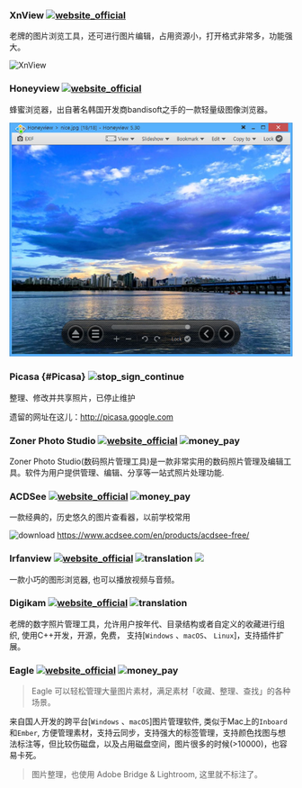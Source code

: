 ### XnView  [![website_official](https://gitbook07.oss-cn-hangzhou.aliyuncs.com/website_official.svg)](https://www.xnview.com/en/xnviewmp) 

老牌的图片浏览工具，还可进行图片编辑，占用资源小，打开格式非常多，功能强大。

![XnView](https://www.xnview.com/img/screenshots/xnview-win-01.webp)

### Honeyview  [![website_official](https://gitbook07.oss-cn-hangzhou.aliyuncs.com/website_official.svg)](https://en.bandisoft.com/honeyview/) 

 蜂蜜浏览器，出自著名韩国开发商bandisoft之手的一款轻量级图像浏览器。

![Honeyview](../../.gitbook/assets/z-pro-photos-viewer-honeyview.png)

### Picasa   {#Picasa} ![stop_sign_continue](https://gitbook07.oss-cn-hangzhou.aliyuncs.com/stop_sign_continue_Q.svg)

整理、修改并共享照片，已停止维护

遗留的网址在这儿：http://picasa.google.com

### Zoner Photo Studio  [![website_official](https://gitbook07.oss-cn-hangzhou.aliyuncs.com/website_official.svg)](https://www.zoner.com/)  ![money_pay](https://gitbook07.oss-cn-hangzhou.aliyuncs.com/money_pay.svg)

Zoner Photo Studio(数码照片管理工具)是一款非常实用的数码照片管理及编辑工具。软件为用户提供管理、编辑、分享等一站式照片处理功能.

### ACDSee [![website_official](https://gitbook07.oss-cn-hangzhou.aliyuncs.com/website_official.svg)](https://www.acdsee.com)  ![money_pay](https://gitbook07.oss-cn-hangzhou.aliyuncs.com/money_pay.svg)

一款经典的，历史悠久的图片查看器，以前学校常用

![download](https://gitbook07.oss-cn-hangzhou.aliyuncs.com/download.svg) https://www.acdsee.com/en/products/acdsee-free/

### Irfanview [![website_official](https://gitbook07.oss-cn-hangzhou.aliyuncs.com/website_official.svg)](https://www.irfanview.com/)  ![translation](https://gitbook07.oss-cn-hangzhou.aliyuncs.com/translation.svg) ![](https://img.shields.io/badge/Version-4.5.x-ff55bb.svg)

一款小巧的图形浏览器, 也可以播放视频与音频。

### Digikam [![website_official](https://gitbook07.oss-cn-hangzhou.aliyuncs.com/website_official.svg)](https://www.digikam.org/)  ![translation](https://gitbook07.oss-cn-hangzhou.aliyuncs.com/translation.svg) 

老牌的数字照片管理工具，允许用户按年代、目录结构或者自定义的收藏进行组织, 使用C++开发，开源，免费， 支持[`Windows` 、`macOS`、 `Linux`]，支持插件扩展。


### Eagle [![website_official](https://gitbook07.oss-cn-hangzhou.aliyuncs.com/website_official.svg)](https://cn.eagle.cool/) ![money_pay](https://gitbook07.oss-cn-hangzhou.aliyuncs.com/money_pay.svg)

> Eagle 可以轻松管理大量图片素材，满足素材「收藏、整理、查找」的各种场景。

来自国人开发的跨平台[`Windows` 、`macOS`]图片管理软件, 类似于Mac上的`Inboard`和`Ember`, 方便管理素材，支持云同步，支持强大的标签管理，支持颜色找图与想法标注等，但比较伤磁盘，以及占用磁盘空间，图片很多的时候(>10000)，也容易卡死。



> 图片整理，也使用 Adobe Bridge & Lightroom, 这里就不标注了。